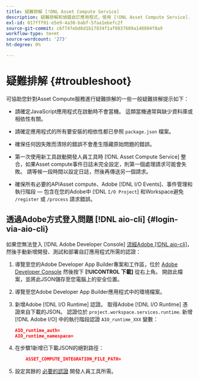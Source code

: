 ```yaml
---
title: 疑難排解 [!DNL Asset Compute Service]
description: 疑難排解和偵錯自訂應用程式，使用 [!DNL Asset Compute Service].
exl-id: 017fff91-e5e9-4a30-babf-5faa1ebefc2f
source-git-commit: c6f747ebd6d1b17834f1af0837609a148804f8a9
workflow-type: tm+mt
source-wordcount: '273'
ht-degree: 0%

---
```


# 疑難排解 {#troubleshoot}

可協助您針對Asset Compute服務進行疑難排解的一些一般疑難排解提示如下：

* 請確定JavaScript應用程式在啟動時不會當機。 這類當機通常與缺少資料庫或相依性有關。
* 請確定應用程式的所有要安裝的相依性都已參照 `package.json` 檔案。
* 確保任何因失敗而清除的錯誤不會產生隱藏原始問題的錯誤。

* 第一次使用新工具啟動開發人員工具時 [!DNL Asset Compute Service] 整合，如果Asset compute事件日誌未完全設定，則第一個處理請求可能會失敗。 請等候一段時間以設定日誌，然後再傳送另一個請求。
* 確保所有必要的APIAsset compute、Adobe [!DNL I/O Events]、事件管理和執行階段 — 包含在您的Adobe中 [!DNL `I/O Project`] 和Workspace避免 `/register` 或 `/process` 請求錯誤。

## 透過Adobe方式登入問題 [!DNL aio-cli] {#login-via-aio-cli}

如果您無法登入 [!DNL Adobe Developer Console] [流經Adobe [!DNL aio-cli]](https://developer.adobe.com/app-builder/docs/getting_started/first_app/#3-signing-in-from-cli)，然後手動新增開發、測試和部署自訂應用程式所需的認證：

1. 導覽至您的Adobe Developer App Builder專案和工作區，位於 [Adobe Developer Console](https://developer.adobe.com/console/user/servicesandapis) 然後按下 **[!UICONTROL 下載]** 從右上角。 開啟此檔案，並將此JSON儲存至您電腦上的安全位置。

1. 導覽至您Adobe Developer App Builder應用程式中的環境檔案。

1. 新增Adobe [!DNL I/O Runtime] 認證。 取得Adobe [!DNL I/O Runtime] 憑證來自下載的JSON。 認證位於 `project.workspace.services.runtime`. 新增 [!DNL Adobe I/O] 中的執行階段認證 `AIO_runtime_XXX` 變數：

   ```json
   AIO_runtime_auth=
   AIO_runtime_namespace=
   ```

1. 在步驟1新增已下載JSON的絕對路徑：

   ```json
       ASSET_COMPUTE_INTEGRATION_FILE_PATH=
   ```

1. 設定其餘的 [必要的認證](develop-custom-application.md) 開發人員工具所需。

<!-- TBD for later:
Add any best practices for developers in this section:
* Any items to take care of when creating projects.
* Any naming conventions, reserved keywords, etc.?
* Any terms that can become a source of confusion later based on our OOTB naming.

* If required, add limitations for custom applications and spin those off as best practices.
* Do NOT borrow any content from https://git.corp.adobe.com/nui/nui/blob/master/doc/worker_api.md. It is outdated and irrelevant for 3rd party custom applications.
-->
